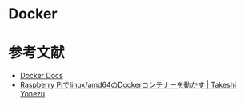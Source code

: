 # Docker

# 参考文献
- [Docker Docs](https://docs.docker.com/)
- [Raspberry Piでlinux/amd64のDockerコンテナーを動かす | Takeshi Yonezu](https://tkyonezu.com/iot/raspberry-pi%E3%81%A7linux-amd64%E3%81%AEdocker%E3%82%B3%E3%83%B3%E3%83%86%E3%83%8A%E3%83%BC%E3%82%92%E5%8B%95%E3%81%8B%E3%81%99/)
